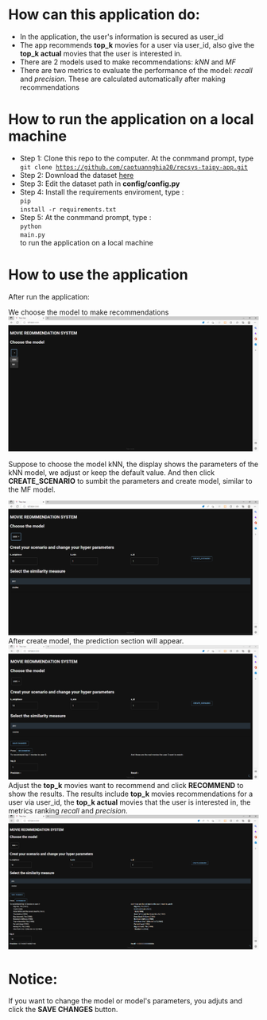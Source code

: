 # How can this application do:
- In the application, the user's information is secured as user_id
- The app recommends **top_k** movies for a user via user_id, also give the **top_k actual** movies that the user is interested in.
- There are 2 models used to make recommendations: *kNN* and *MF*
- There are two metrics to evaluate the performance of the model: *recall* and *precision*. These are calculated automatically after making recommendations

# How to run the application on a local machine
- Step 1: Clone this repo to the computer.
At the conmmand prompt, type <br/>
<code>git clone https://github.com/caotuannghia20/recsys-taipy-app.git </code>
 - Step 2: Download the dataset [here](https://drive.google.com/file/d/1E_6jSGexFkjQmECkXEoegsp1KzoeOS4C/view?usp=sharing)
 - Step 3: Edit the dataset path in **config/config.py**
 - Step 4: Install the requirements enviroment, type : <br/>
 <code>pip install -r requirements.txt </code>
 - Step 5: At the conmmand prompt, type : <br/>
 <code>python main.py</code> <br/> to run the application on a local machine
# How to use the application
After run the application:

 We choose the model to make recommendations
![Choose the model to make recommendations](image/demo1.png )

Suppose to choose the model kNN, the display shows the parameters of the kNN model, we adjust or keep the default value. And then click **CREATE_SCENARIO** to sumbit the parameters and create model, 
similar to the MF model.

![Adjust the parameters](image/demo2.png )
After create model, the prediction section will appear.
![The prediction section](image/demo3.png )
Adjust the **top_k** movies want to recommend and click **RECOMMEND** to show the results. The results include **top_k** movies recommendations for a user via user_id, the **top_k actual** movies that the user is interested in, the metrics ranking *recall* and *precision*.
![Results](image/demo4.png )

# Notice:
If you want to change the model or model's parameters, you adjuts and click the **SAVE CHANGES** button.